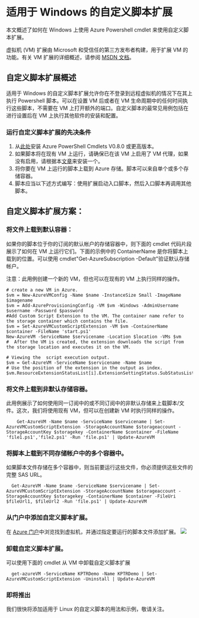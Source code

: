 <properties
   pageTitle="Windows 上的自定义脚本扩展"
   description="在 Windows 上使用自定义脚本扩展自动执行 Azure 虚拟机配置任务 "
   services="virtual-machines"
   documentationCenter=""
   authors="kundanap"
   manager="madhana"
   editor=""/>
<tags ms.service="virtual-machines"
   ms.date="02/19/2015"
   wacn.date="04/15/2015"/>


# 适用于 Windows 的自定义脚本扩展

本文概述了如何在 Windows 上使用 Azure Powershell cmdlet 来使用自定义脚本扩展。


虚拟机 (VM) 扩展由 Microsoft 和受信任的第三方发布者构建，用于扩展 VM 的功能。有关 VM 扩展的详细概述，请参阅 <a href="https://msdn.microsoft.com/zh-cn/library/azure/dn606311.aspx" target="_blank">MSDN 文档</a>。

## 自定义脚本扩展概述

适用于 Windows 的自定义脚本扩展允许你在不登录到远程虚拟机的情况下在其上执行 Powershell 脚本。可以在设置 VM 后或者在 VM 生命周期中的任何时间执行这些脚本，不需要在 VM 上打开额外的端口。自定义脚本的最常见用例包括在进行设置后在 VM 上执行其他软件的安装和配置。

### 运行自定义脚本扩展的先决条件

1. 从<a href="/downloads" target="_blank">此处</a>安装 Azure PowerShell Cmdlets V0.8.0 或更高版本。
2. 如果脚本将在现有 VM 上运行，请确保已在该 VM 上启用了 VM 代理，如果没有启用，请根据本<a href="https://msdn.microsoft.com/zh-cn/library/azure/dn832621.aspx" target="_blank">文章</a>来安装一个。
3. 将你要在 VM 上运行的脚本上载到 Azure 存储。脚本可以来自单个或多个存储容器。
4. 脚本应当以下述方式编写：使用扩展启动入口脚本，然后入口脚本再调用其他脚本。

## 自定义脚本扩展方案：

### 将文件上载到默认容器：
如果你的脚本位于你的订阅的默认帐户的存储容器中，则下面的 cmdlet 代码片段展示了如何在 VM 上运行它们。下面的示例中的 ContainerName 是你将脚本上载到的位置。可以使用 cmdlet"Get-AzureSubscription -Default"验证默认存储帐户。

注意：此用例创建一个新的 VM，但也可以在现有的 VM 上执行同样的操作。

    # create a new VM in Azure.
    $vm = New-AzureVMConfig -Name $name -InstanceSize Small -ImageName $imagename
    $vm = Add-AzureProvisioningConfig -VM $vm -Windows -AdminUsername $username -Password $password
    #Add Custom Script Extension to the VM. The container name refer to the storage container which contains the file.
    $vm = Set-AzureVMCustomScriptExtension -VM $vm -ContainerName $container -FileName 'start.ps1'
    New-AzureVM -ServiceName $servicename -Location $location -VMs $vm
    #  After the VM is created, the extension downloads the script from the storage location and executes it on the VM.

    # Viewing the  script execution output.
    $vm = Get-AzureVM -ServiceName $servicename -Name $name
    # Use the position of the extension in the output as index.
    $vm.ResourceExtensionStatusList[i].ExtensionSettingStatus.SubStatusList

### 将文件上载到非默认存储容器。

此用例展示了如何使用同一订阅中的或不同订阅中的非默认存储来上载脚本/文件。这次，我们将使用现有 VM，但可以在创建新 VM 时执行同样的操作。

        Get-AzureVM -Name $name -ServiceName $servicename | Set-AzureVMCustomScriptExtension -StorageAccountName $storageaccount -StorageAccountKey $storagekey -ContainerName $container -FileName 'file1.ps1','file2.ps1' -Run 'file.ps1' | Update-AzureVM
### 将脚本上载到不同存储帐户中的多个容器中。
  如果脚本文件存储在多个容器中，则当前要运行这些文件，你必须提供这些文件的完整 SAS URL。

      Get-AzureVM -Name $name -ServiceName $servicename | Set-AzureVMCustomScriptExtension -StorageAccountName $storageaccount -StorageAccountKey $storagekey -ContainerName $container -FileUri $fileUrl1, $fileUrl2 -Run 'file.ps1' | Update-AzureVM


### 从门户中添加自定义脚本扩展。
在 <a href="https://management.windowsazure.cn/ " target="_blank">Azure 门户</a>中浏览找到虚拟机，并通过指定要运行的脚本文件添加扩展。
  ![][5]

### 卸载自定义脚本扩展。

可以使用下面的 cmdlet 从 VM 中卸载自定义脚本扩展

      get-azureVM -ServiceName KPTRDemo -Name KPTRDemo | Set-AzureVMCustomScriptExtension -Uninstall | Update-AzureVM

### 即将推出

我们很快将添加适用于 Linux 的自定义脚本的用法和示例，敬请关注。

<!--Image references-->
[5]: ./media/virtual-machines-extensions-customscript/addcse.png

<!--HONumber=50-->